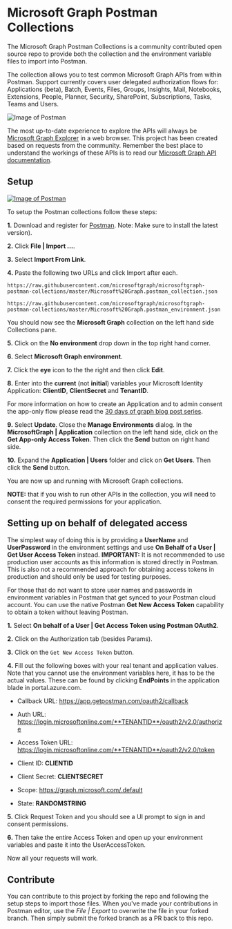 # Microsoft Graph Postman Collections

The Microsoft Graph Postman Collections is a community contributed open source repo to provide both the collection and the environment variable files to import into Postman.

The collection allows you to test common Microsoft Graph APIs from within Postman. Support currently covers user delegated authorization flows for: Applications (beta), Batch, Events, Files, Groups, Insights, Mail, Notebooks, Extensions, People, Planner, Security, SharePoint, Subscriptions, Tasks, Teams and Users.

![Image of Postman](https://github.com/microsoftgraph/microsoftgraph-postman-collections/blob/master/images/postman.png?raw=true)

The most up-to-date experience to explore the APIs will always be [Microsoft Graph Explorer](https://developer.microsoft.com/en-us/graph/graph-explorer) in a web browser. This project has been created based on requests from the community. Remember the best place to understand the workings of these APIs is to read our [Microsoft Graph API documentation](https://docs.microsoft.com/en-us/graph/).

## Setup

[![Image of Postman](https://github.com/microsoftgraph/microsoftgraph-postman-collections/blob/master/images/video.png?raw=true)](https://www.youtube.com/watch?v=4tg-OBdv_8o)

To setup the Postman collections follow these steps:

**1.** Download and register for [Postman](https://www.getpostman.com/). Note: Make sure to install the latest version).

**2.** Click **File | Import ...**.

**3.** Select **Import From Link**.

**4.** Paste the following two URLs and click Import after each.

`https://raw.githubusercontent.com/microsoftgraph/microsoftgraph-postman-collections/master/Microsoft%20Graph.postman_collection.json`

`https://raw.githubusercontent.com/microsoftgraph/microsoftgraph-postman-collections/master/Microsoft%20Graph.postman_environment.json`

You should now see the **Microsoft Graph** collection on the left hand side Collections pane.

**5.** Click on the **No environment** drop down in the top right hand corner.

**6.** Select **Microsoft Graph environment**.

**7.** Click the **eye** icon to the the right and then click **Edit**.

**8.** Enter into the **current** (not **initial**) variables your Microsoft Identity Application: **ClientID**, **ClientSecret** and **TenantID**. 

For more information on how to create an Application and to admin consent the app-only flow please read the [30 days of graph blog post series](https://developer.microsoft.com/en-us/graph/blogs/30daysmsgraph-day-13-postman-to-make-microsoft-graph-calls/).

**9.** Select **Update**. Close the **Manage Environments** dialog. In the **MicrosoftGraph | Application** collection on the left hand side, click on the **Get App-only Access Token**. Then click the **Send** button on right hand side.

**10.** Expand the **Application | Users** folder and click on **Get Users**. Then click the **Send** button.

You are now up and running with Microsoft Graph collections.

**NOTE:** that if you wish to run other APIs in the collection, you will need to consent the required permissions for your application.

## Setting up on behalf of delegated access
The simplest way of doing this is by providing a **UserName** and **UserPassword** in the environment settings and use **On Behalf of a User | Get User Access Token** instead. **IMPORTANT:** It is not recommended to use production user accounts as this information is stored directly in Postman. This is also not a recommended approach for obtaining access tokens in production and should only be used for testing purposes.

For those that do not want to store user names and passwords in environment variables in Postman that get synced to your Postman cloud account. You can use the native Postman **Get New Access Token** capability to obtain a token without leaving Postman.

**1.** Select **On behalf of a User | Get Access Token using Postman OAuth2**.

**2.** Click on the Authorization tab (besides Params).

**3.** Click on the `Get New Access Token` button.

**4.** Fill out the following boxes with your real tenant and application values. Note that you cannot use the environment variables here, it has to be the actual values. These can be found by clicking **EndPoints** in the application blade in portal.azure.com.

- Callback URL: https://app.getpostman.com/oauth2/callback

- Auth URL: https://login.microsoftonline.com/**TENANTID**/oauth2/v2.0/authorize

- Access Token URL: https://login.microsoftonline.com/**TENANTID**/oauth2/v2.0/token

- Client ID: **CLIENTID**

- Client Secret: **CLIENTSECRET**

- Scope: https://graph.microsoft.com/.default

- State: **RANDOMSTRING**

 
**5.** Click Request Token and you should see a UI prompt to sign in and consent permissions.

**6.** Then take the entire Access Token and open up your environment variables and paste it into the UserAccessToken.

Now all your requests will work.

## Contribute

You can contribute to this project by forking the repo and following the setup steps to import those files. When you've made your contributions in Postman editor, use the *File | Export* to overwrite the file in your forked branch. Then simply submit the forked branch as a PR back to this repo.

